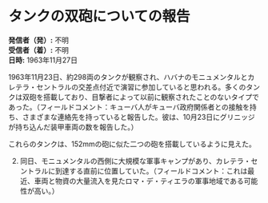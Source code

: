 # タンクの双砲についての報告

**発信者（発）:** 不明  
**受信者（着）:** 不明  
**日時:** 1963年11月27日

1963年11月23日、約298両のタンクが観察され、ハバナのモニュメンタルとカレテラ・セントラルの交差点付近で演習に参加していると思われる。多くのタンクは双砲を搭載しており、目撃者によって以前に観察されたことのないタイプであった。（フィールドコメント：キューバ人がキューバ政府関係者との接触を持ち、さまざまな連絡先を持っていると報告した。彼は、10月23日にグリニッジが持ち込んだ装甲車両の数を報告した。）

これらのタンクは、152mmの砲に似た二つの砲を搭載しているように見えた。

2. 同日、モニュメンタルの西側に大規模な軍事キャンプがあり、カレテラ・セントラルに到達する直前に位置していた。（フィールドコメント：これは最近、車両と物資の大量流入を見たロマ・デ・ティエラの軍事地域である可能性が高い。）